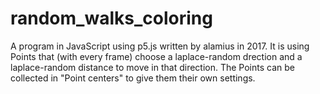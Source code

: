 # random_walks_coloring

A program in JavaScript using p5.js written by alamius in 2017.
It is using Points that (with every frame) choose 
  a laplace-random drection and 
  a laplace-random distance to move in that direction.
The Points can be collected in "Point centers" to give them their own settings.
